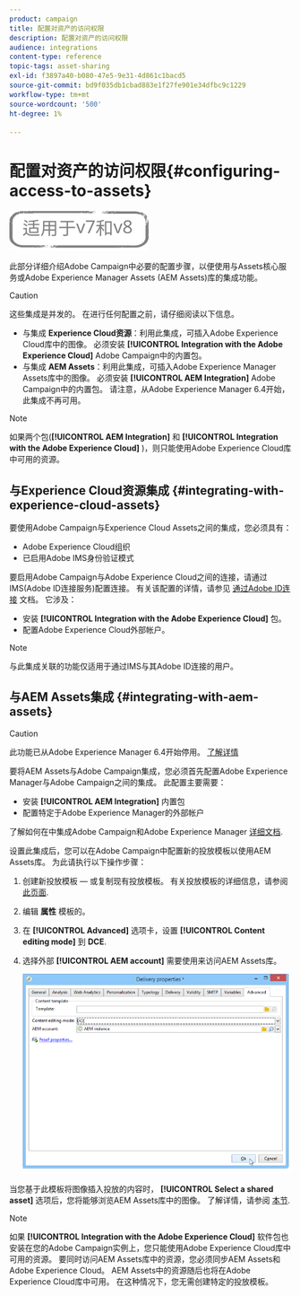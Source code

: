 ```yaml
---
product: campaign
title: 配置对资产的访问权限
description: 配置对资产的访问权限
audience: integrations
content-type: reference
topic-tags: asset-sharing
exl-id: f3897a40-b080-47e5-9e31-4d861c1bacd5
source-git-commit: bd9f035db1cbad883e1f27fe901e34dfbc9c1229
workflow-type: tm+mt
source-wordcount: '500'
ht-degree: 1%

---
```


# 配置对资产的访问权限{#configuring-access-to-assets}

![](../../assets/common.svg)

此部分详细介绍Adobe Campaign中必要的配置步骤，以便使用与Assets核心服务或Adobe Experience Manager Assets (AEM Assets)库的集成功能。

>[!CAUTION]
>
>这些集成是并发的。 在进行任何配置之前，请仔细阅读以下信息。

* 与集成 **Experience Cloud资源**：利用此集成，可插入Adobe Experience Cloud库中的图像。 必须安装 **[!UICONTROL Integration with the Adobe Experience Cloud]** Adobe Campaign中的内置包。
* 与集成 **AEM Assets**：利用此集成，可插入Adobe Experience Manager Assets库中的图像。 必须安装 **[!UICONTROL AEM Integration]** Adobe Campaign中的内置包。 请注意，从Adobe Experience Manager 6.4开始，此集成不再可用。

>[!NOTE]
>
>如果两个包(**[!UICONTROL AEM Integration]** 和 **[!UICONTROL Integration with the Adobe Experience Cloud]** )，则只能使用Adobe Experience Cloud库中可用的资源。

## 与Experience Cloud资源集成 {#integrating-with-experience-cloud-assets}

要使用Adobe Campaign与Experience Cloud Assets之间的集成，您必须具有：

* Adobe Experience Cloud组织
* 已启用Adobe IMS身份验证模式

要启用Adobe Campaign与Adobe Experience Cloud之间的连接，请通过IMS(Adobe ID连接服务)配置连接。 有关该配置的详情，请参见 [通过Adobe ID连接](../../integrations/using/about-adobe-id.md) 文档。 它涉及：

* 安装 **[!UICONTROL Integration with the Adobe Experience Cloud]** 包。
* 配置Adobe Experience Cloud外部帐户。

>[!NOTE]
>
>与此集成关联的功能仅适用于通过IMS与其Adobe ID连接的用户。

## 与AEM Assets集成 {#integrating-with-aem-assets}


>[!CAUTION]
>
>此功能已从Adobe Experience Manager 6.4开始停用。 [了解详情](https://experienceleague.adobe.com/docs/experience-manager-64/release-notes/deprecated-removed-features.html?lang=en#removed-features)

要将AEM Assets与Adobe Campaign集成，您必须首先配置Adobe Experience Manager与Adobe Campaign之间的集成。 此配置主要需要：

* 安装 **[!UICONTROL AEM Integration]** 内置包
* 配置特定于Adobe Experience Manager的外部帐户

了解如何在中集成Adobe Campaign和Adobe Experience Manager [详细文档](../../integrations/using/about-adobe-experience-manager.md).

设置此集成后，您可以在Adobe Campaign中配置新的投放模板以使用AEM Assets库。 为此请执行以下操作步骤：

1. 创建新投放模板 — 或复制现有投放模板。 有关投放模板的详细信息，请参阅 [此页面](../../delivery/using/about-templates.md).
1. 编辑 **属性** 模板的。
1. 在 **[!UICONTROL Advanced]** 选项卡，设置 **[!UICONTROL Content editing mode]** 到 **DCE**.
1. 选择外部 **[!UICONTROL AEM account]** 需要使用来访问AEM Assets库。

   ![](assets/dam_aem_assets1.png)

当您基于此模板将图像插入投放的内容时， **[!UICONTROL Select a shared asset]** 选项后，您将能够浏览AEM Assets库中的图像。 了解详情，请参阅 [本节](../../integrations/using/inserting-a-shared-asset.md).

>[!NOTE]
>
>如果 **[!UICONTROL Integration with the Adobe Experience Cloud]** 软件包也安装在您的Adobe Campaign实例上，您只能使用Adobe Experience Cloud库中可用的资源。 要同时访问AEM Assets库中的资源，您必须同步AEM Assets和Adobe Experience Cloud。 AEM Assets中的资源随后也将在Adobe Experience Cloud库中可用。 在这种情况下，您无需创建特定的投放模板。

